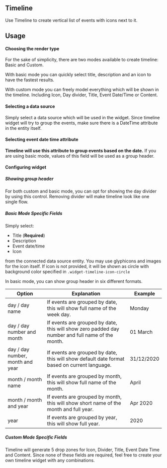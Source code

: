 ## Timeline

Use Timeline to create vertical list of events with icons next to it.

## Usage

#### Choosing the render type

For the sake of simplicity, there are two modes available to create timeline: Basic and Custom.

With basic mode you can quickly select title, description and an icon to have the fastest results.

With custom mode you can freely model everything which will be shown in the timeline. Including Icon, Day divider, Title, Event Date/Time or Content.

#### Selecting a data source

Simply select a data source which will be used in the widget. Since timeline widget will try to group the events, make sure there is a DateTime attribute in the entity itself.

#### Selecting event date time attribute

**Timeline will use this attribute to group events based on the date.** If you are using basic mode, values of this field will be used as a group header.

#### Configuring widget

##### Showing group header

For both custom and basic mode, you can opt for showing the day divider by using this control. Removing divider will make timeline look like one single flow.

##### Basic Mode Specific Fields

Simply select:

-   Title (**Required**)
-   Description
-   Event date/time
-   Icon

from the connected data source entity. You may use glyphicons and images for the icon itself. If icon is not provided, it will be shown as circle with background color specified in `.widget-timeline-icon-circle`

In basic mode, you can show group header in six different formats.

| Option                           | Explanation                                                                                       | Example    |
| -------------------------------- | ------------------------------------------------------------------------------------------------- | ---------- |
| day / day name                   | If events are grouped by date, this will show full name of the week day\.                         | Monday     |
| day / day number and month       | If events are grouped by date, this will show zero padded day number and full name of the month\. | 01 March   |
| day / day number, month and year | If events are grouped by date, this will show default date format based on current language\.     | 31/12/2020 |
| month / month name               | If events are grouped by month, this will show full name of the month\.                           | April      |
| month / month and year           | If events are grouped by month, this will show short name of the month and full year\.            | Apr 2020   |
| year                             | If events are grouped by year, this will show full year\.                                         | 2020       |

##### Custom Mode Specific Fields

Timeline will generate 5 drop zones for Icon, Divider, Title, Event Date Time and Content. Since none of these fields are required, feel free to create your own timeline widget with any combinations.
